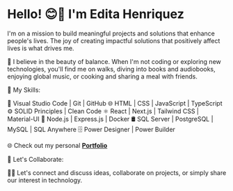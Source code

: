# Hello! 😊👋 I'm Edita Henriquez

I'm on a mission to build meaningful projects and solutions that enhance people's lives. The joy of creating impactful solutions that positively affect lives is what drives me.

🌳 I believe in the beauty of balance. When I'm not coding or exploring new technologies, you'll find me on walks, diving into books and audiobooks, enjoying global music, or cooking and sharing a meal with friends.

🌟 My Skills:

🔧 Visual Studio Code | Git | GitHub
🌐 HTML | CSS | JavaScript | TypeScript
⚙️ SOLID Principles | Clean Code
⚛️ React | Next.js | Tailwind CSS | Material-UI
🚀 Node.js | Express.js | Docker
🛢️ SQL Server | PostgreSQL | MySQL | SQL Anywhere
🗄️ Power Designer | Power Builder

🌐 Check out my personal **<a href="https://editahenriquez.vercel.app/" target="_blank">Portfolio</a>**

🤝 Let's Collaborate:

💬🌟 Let's connect and discuss ideas, collaborate on projects, or simply share our interest in technology.
